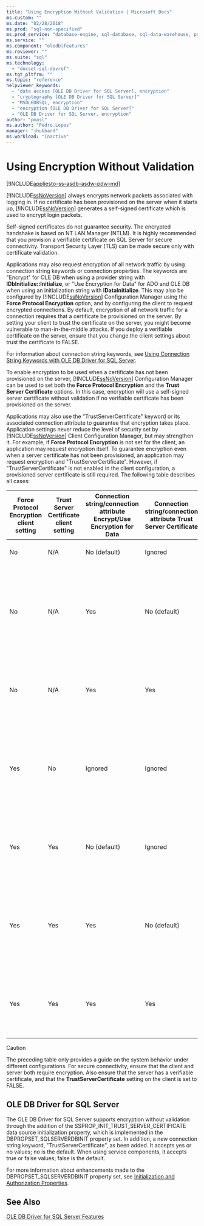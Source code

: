 ```yaml
---
title: "Using Encryption Without Validation | Microsoft Docs"
ms.custom: ""
ms.date: "02/28/2018"
ms.prod: "sql-non-specified"
ms.prod_service: "database-engine, sql-database, sql-data-warehouse, pdw"
ms.service: ""
ms.component: "oledb|features"
ms.reviewer: ""
ms.suite: "sql"
ms.technology: 
  - "docset-sql-devref"
ms.tgt_pltfrm: ""
ms.topic: "reference"
helpviewer_keywords: 
  - "data access [OLE DB Driver for SQL Server], encryption"
  - "cryptography [OLE DB Driver for SQL Server]"
  - "MSOLEDBSQL, encryption"
  - "encryption [OLE DB Driver for SQL Server]"
  - "OLE DB Driver for SQL Server, encryption"
author: "pmasl"
ms.author: "Pedro.Lopes"
manager: "jhubbard"
ms.workload: "Inactive"
---
```

# Using Encryption Without Validation
[!INCLUDE[appliesto-ss-asdb-asdw-pdw-md](../../../includes/appliesto-ss-asdb-asdw-pdw-md.md)]

[!INCLUDE[ssNoVersion](../../../includes/ssnoversion-md.md)] always encrypts network packets associated with logging in. If no certificate has been provisioned on the server when it starts up, [!INCLUDE[ssNoVersion](../../../includes/ssnoversion-md.md)] generates a self-signed certificate which is used to encrypt login packets.  

Self-signed certificates do not guarantee security. The encrypted handshake is based on NT LAN Manager (NTLM). It is highly recommended that you provision a verifiable certificate on SQL Server for secure connectivity. Transport Security Layer (TLS) can be made secure only with certificate validation.

Applications may also request encryption of all network traffic by using connection string keywords or connection properties. The keywords are "Encrypt" for OLE DB when using a provider string with **IDbInitialize::Initialize**, or "Use Encryption for Data" for ADO and OLE DB when using an initialization string with **IDataInitialize**. This may also be configured by [!INCLUDE[ssNoVersion](../../../includes/ssnoversion-md.md)] Configuration Manager using the **Force Protocol Encryption** option, and by configuring the client to request encrypted connections. By default, encryption of all network traffic for a connection requires that a certificate be provisioned on the server. By setting your client to trust the certificate on the server, you might become vulnerable to man-in-the-middle attacks. If you deploy a verifiable certificate on the server, ensure that you change the client settings about trust the certificate to FALSE.

For information about connection string keywords, see [Using Connection String Keywords with OLE DB Driver for SQL Server](../../oledb/applications/using-connection-string-keywords-with-oledb-driver-for-sql-server.md ).  
  
 To enable encryption to be used when a certificate has not been provisioned on the server, [!INCLUDE[ssNoVersion](../../../includes/ssnoversion-md.md)] Configuration Manager can be used to set both the **Force Protocol Encryption** and the **Trust Server Certificate** options. In this case, encryption will use a self-signed server certificate without validation if no verifiable certificate has been provisioned on the server.  
  
 Applications may also use the "TrustServerCertificate" keyword or its associated connection attribute to guarantee that encryption takes place. Application settings never reduce the level of security set by [!INCLUDE[ssNoVersion](../../../includes/ssnoversion-md.md)] Client Configuration Manager, but may strengthen it. For example, if **Force Protocol Encryption** is not set for the client, an application may request encryption itself. To guarantee encryption even when a server certificate has not been provisioned, an application may request encryption and "TrustServerCertificate". However, if "TrustServerCertificate" is not enabled in the client configuration, a provisioned server certificate is still required. The following table describes all cases:  
  
|Force Protocol Encryption client setting|Trust Server Certificate client setting|Connection string/connection attribute Encrypt/Use Encryption for Data|Connection string/connection attribute Trust Server Certificate|Result|  
|----------------------------------------------|---------------------------------------------|------------------------------------------------------------------------------|----------------------------------------------------------------------|------------|  
|No|N/A|No (default)|Ignored|No encryption occurs.|  
|No|N/A|Yes|No (default)|Encryption occurs only if there is a verifiable server certificate, otherwise the connection attempt fails.|  
|No|N/A|Yes|Yes|Encryption always occurs, but may use a self-signed server certificate.|  
|Yes|No|Ignored|Ignored|Encryption occurs only if there is a verifiable server certificate, otherwise the connection attempt fails.|  
|Yes|Yes|No (default)|Ignored|Encryption always occurs, but may use a self-signed server certificate.|  
|Yes|Yes|Yes|No (default)|Encryption occurs only if there is a verifiable server certificate, otherwise the connection attempt fails.|  
|Yes|Yes|Yes|Yes|Encryption always occurs, but might use a self-signed server certificate.|  
||||||

> [!CAUTION]
> The preceding table only provides a guide on the system behavior under different configurations. For secure connectivity, ensure that the client and server both require encryption. Also ensure that the server has a verifiable certificate, and that the **TrustServerCertificate** setting on the client is set to FALSE.

## OLE DB Driver for SQL Server 
 The OLE DB Driver for SQL Server supports encryption without validation through the addition of the SSPROP_INIT_TRUST_SERVER_CERTIFICATE data source initialization property, which is implemented in the DBPROPSET_SQLSERVERDBINIT property set. In addition, a new connection string keyword, "TrustServerCertificate", as been added. It accepts yes or no values; no is the default. When using service components, it accepts true or false values; false is the default.  
  
 For more information about enhancements made to the DBPROPSET_SQLSERVERDBINIT property set, see [Initialization and Authorization Properties](../../oledb/ole-db-data-source-objects/initialization-and-authorization-properties.md).  

  
## See Also  
 [OLE DB Driver for SQL Server Features](../../oledb/features/oledb-driver-for-sql-server-features.md)  
  
  
